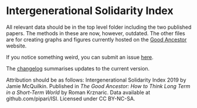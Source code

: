 # Intergenerational Solidarity Index

All relevant data should be in the top level folder including the two published papers. The methods in these are now, however, outdated. The other files are for creating graphs and figures currently hosted on the [Good Ancestor](https://romankrznaric.com/good-ancestor/intergenerational-solidarity-index) website.

If you notice something weird, you can submit an issue [here](https://github.com/pipari/ISI/issues).

The [changelog](https://github.com/pipari/ISI/blob/master/changelog.md) summarises updates to the current version.

Attribution should be as follows: Intergenerational Solidarity Index 2019 by Jamie McQuilkin. Published in _The Good Ancestor: How to Think Long Term in a Short-Term World_ by Roman Krznaric. Data available at github.com/pipari/ISI. Licensed under CC BY-NC-SA.
